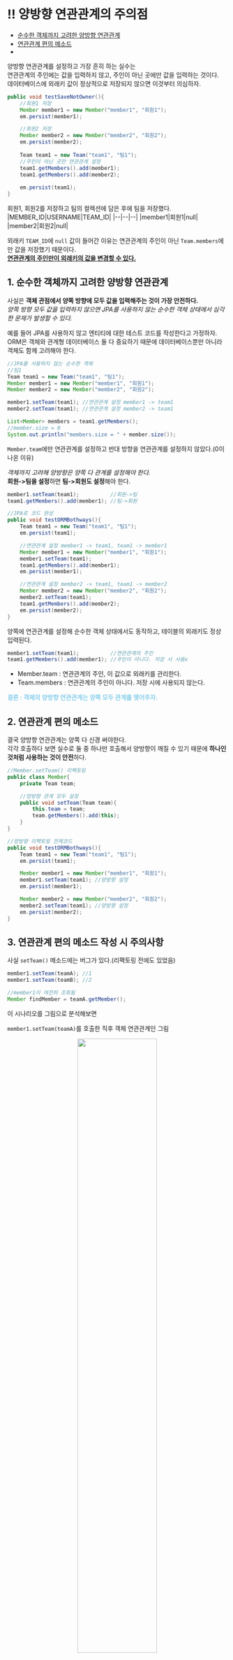 # ‼ 양방향 연관관계의 주의점   
- [순수한 객체까지 고려한 양방향 연관관계](#1-순수한-객체까지-고려한-양방향-연관관계)
- [연관관계 편의 메소드](#2-연관관계-편의-메소드)
- [](#3-연관관계-편의-메소드-작성-시-주의사항)

양방향 연관관계를 설정하고 가장 흔히 하는 실수는   
연관관계의 주인에는 값을 입력하지 않고, 주인이 아닌 곳에만 값을 입력하는 것이다.   
데이터베이스에 외래키 값이 정상적으로 저장되지 않으면 이것부터 의심하자.
```java
public void testSaveNotOwner(){
    //회원1 저장
    Member member1 = new Member("member1", "회원1");
    em.persist(member1);

    //회원2 저장
    Member member2 = new Member("member2", "회원2");
    em.persist(member2);
    
    Team team1 = new Team("team1", "팀1");
    //주인이 아닌 곳만 연관관계 설정
    team1.getMembers().add(member1);
    team1.getMembers().add(member2);
    
    em.persist(team1);
}
```
회원1, 회원2를 저장하고 팀의 컬렉션에 담은 후에 팀을 저장했다.   
|MEMBER_ID|USERNAME|TEAM_ID|
|--|--|--|
|member1|회원1|null|
|member2|회원2|null|

외래키 `TEAM_ID`에 `null` 값이 들어간 이유는 연관관계의 주인이 아닌 `Team.members`에만 값을 저장했기 때문이다.   
**<u>연관관계의 주인만이 외래키의 값을 변경할 수 있다.</u>**

## 1. 순수한 객체까지 고려한 양방향 연관관계   
사실은 **객체 관점에서 양쪽 방향에 모두 값을 입력해주는 것이 가장 안전하다.**   
*양쪽 방향 모두 값을 입력하지 않으면 JPA를 사용하지 않는 순수한 객체 상태에서 심각한 문제가 발생할 수 있다.*   

예를 들어 JPA를 사용하지 않고 엔티티에 대한 테스트 코드를 작성한다고 가정하자.   
ORM은 객체와 관계형 데이터베이스 둘 다 중요하기 때문에 데이터베이스뿐만 아니라 객체도 함께 고려해야 한다.
```java
//JPA를 사용하지 않는 순수한 객체
//팀1
Team team1 = new Team("team1", "팀1");
Member member1 = new Member("member1", "회원1");
Member member2 = new Member("member2", "회원2");

member1.setTeam(team1); //연관관계 설정 member1 -> team1
member2.setTeam(team1); //연관관계 설정 member2 -> team1

List<Member> members = team1.getMembers();
//member.size = 0
System.out.println("members.size = " + member.size()); 
```
`Member.team`에만 연관관계를 설정하고 반대 방향을 연관관계를 설정하지 않았다.(0이 나온 이유)   

*객체까지 고려해 양방향은 양쪽 다 관계를 설정해야 한다.*   
**회원->팀을 설정**하면 **팀->회원도 설정**해야 한다.   
```java
member1.setTeam(team1);          //회원->팀
team1.getMembers().add(member1); //팀->회원
```
```java
//JPA로 코드 완성
public void testORMBothways(){
    Team team1 = new Team("team1", "팀1");
    em.persist(team1);

    //연관관계 설정 member1 -> team1, team1 -> member1
    Member member1 = new Member("member1", "회원1");
    member1.setTeam(team1);
    team1.getMembers().add(member1);
    em.persist(member1);

    //연관관계 설정 member2 -> team1, team1 -> member2
    Member member2 = new Member("member2", "회원2");
    member2.setTeam(team1);
    team1.getMembers().add(member2);
    em.persist(member2);
}
```
양쪽에 연관관계를 설정해 순수한 객체 상태에서도 동작하고, 테이블의 외래키도 정상 입력된다.   
```java
member1.setTeam(team1);          //연관관계의 주인
team1.getMembers().add(member1); //주인이 아니다. 저장 시 사용x
```
- Member.team : 연관관계의 주인, 이 값으로 외래키를 관리한다.
- Team.members : 연관관계의 주인이 아니다. 저장 시에 사용되지 않는다.   

<font color="skyblue">**결론 : 객체의 양방향 연관관계는 양쪽 모두 관계를 맺어주자.**</font>   

## 2. 연관관계 편의 메소드   
결국 양방향 연관관계는 양쪽 다 신경 써야한다.   
각각 호출하다 보면 실수로 둘 중 하나만 호출해서 양방향이 깨질 수 있기 때문에 **하나인 것처럼 사용하는 것이 안전**하다.
```java
//Member.setTeam() 리팩토링
public class Member{
    private Team team;

    //양방향 관계 모두 설정
    public void setTeam(Team team){
        this.team = team;
        team.getMembers().add(this);
    }
}
```
```java
//양방향 리팩토링 전체코드
public void testORMBothways(){
    Team team1 = new Team("team1", "팀1");
    em.persist(team1);

    Member member1 = new Member("member1", "회원1");
    member1.setTeam(team1); //양방향 설정
    em.persist(member1);

    Member member2 = new Member("member2", "회원2");
    member2.setTeam(team1); //양방향 설정
    em.persist(member2);
}
```

## 3. 연관관계 편의 메소드 작성 시 주의사항   
사실 `setTeam()` 메소드에는 버그가 있다.(리팩토링 전에도 있었음)   
```java
member1.setTeam(teamA); //1
member1.setTeam(teamB); //2

//member1이 여전히 조회됨
Member findMember = teamA.getMember(); 
```
이 시나리오를 그림으로 분석해보면   

`member1.setTeam(teamA)`를 호출한 직후 객체 연관관계인 그림   
<p align="center"><img src="https://img1.daumcdn.net/thumb/R1280x0/?scode=mtistory2&fname=https%3A%2F%2Fblog.kakaocdn.net%2Fdn%2Fb6HP2L%2FbtrbVmMzLpT%2FWWRMkLcdOLcpWEIOhQkSK1%2Fimg.png" width="60%"></p>   

`member1.setTeam(teamB)`를 호출한 직후 객체 연관관계인 그림   
<p align="center"><img src="https://img1.daumcdn.net/thumb/R1280x0/?scode=mtistory2&fname=https%3A%2F%2Fblog.kakaocdn.net%2Fdn%2FxJOR0%2FbtrbYsZzk5W%2FjiERY3ySxVpLYZM10K6OY1%2Fimg.png" width="60%"></p>   

*teamB로 변경할 때 teamA -> member1 관계를 제거하지 않았다.*   

연관관계를 변경할 때는 기존 팀이 있으면 기존 팀과 회원의 연관관계를 삭제하는 코드를 추가해야 한다.

```java
public void setTeam(Team team){
    //기존 팀과 관계를 제거
    if(this.team != null){
        this.team.getMembers().remove(this);
    }

    this.team = team;
    team.getMembers().add(this);
}
```
<details>
<summary>참고</summary>

`teamA -> Member1` 관계가 제거되지 않아도 데이터베이스 외래키를 변경하는 데는 문제가 없다.(`teamA -> member1` 관계를 설정한 `Team.members`는 연관관계의 주인이 아니기 때문)   
연관관계의 주인인 `Member.team`의 참조를 `member1 -> teamB`로 변경했으므로 정상 반영된다.   

문제는 관계를 변경하고 영속성 컨텍스트가 아직 살아있는 상태에서 `teamA`의 `getMembers()`를 호출하면 `member1`이 반환된다.   

<font color="skyblue">**결론 : 변경된 연관관계는 관계를 제거하는 것이 안전하다.**</font>  
</details>

